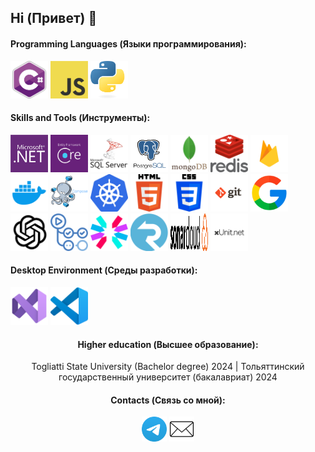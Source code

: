 ## Hi (Привет) 👋

<h4>Programming Languages (Языки программирования): </h4>
<p align="left">
	 <img style="margin: auto;" src="./resources/c_sharp_logo.webp" alt=cplusplus width="60" height="60"/>
	 <img style="margin: auto;" src="./resources/JavaScript_logo.png" alt=c width="60" height="60"/>
	 <img style="margin: auto;" src="./resources/Python_logo.png" alt=python width="60" height="60"/>
</p>

<h4>Skills and Tools (Инструменты): </h4>
<p align="left">
	<img style="margin: auto;" src="./resources/dotnet_logo.png" alt=dotnet width="60" height="60"/> 
	<img style="margin: auto;" src="./resources/ef_logo.png" alt=EntityFramework width="60" height="60"/>
	<img style="margin: auto;" src="./resources/sql_server_logo.png" alt=SQL_Server width="60" height="60"/>
	<img style="margin: auto;" src="./resources/postgresql_logo.png" alt=PostgreSQL width="60" height="60"/>
	<img style="margin: auto;" src="./resources/Mongodb_logo.webp" alt=MongoDB width="60" height="60"/>
	<img style="margin: auto;" src="./resources/redis_logo.png" alt=Redis width="60" height="60"/>
	<img style="margin: auto;" src="./resources/Firebase_logo.webp" alt=Firebase width="60" height="60"/>
	<img style="margin: auto;" src="./resources/docker_logo.webp" alt=Docker width="60" height="60"/> 
	<img style="margin: auto;" src="./resources/docker_compose_logo.png" alt=Docker_Compose width="60" height="60"/> 
	<img style="margin: auto;" src="./resources/Kubernetes_logo.png" alt=Kubernetes width="60" height="60"/> 
	<img style="margin: auto;" src="./resources/HTML5_logo.png" alt=HTML width="60" height="60"/> 
	<img style="margin: auto;" src="./resources/css_logo.png" alt=CSS width="60" height="60"/>   
	<img style="margin: auto;" src="./resources/git_logo.png" alt=git width="60" height="60"/> 
	<img style="margin: auto;" src="./resources/google_logo.png" alt=Google width="60" height="60"/>
	<img style="margin: auto;" src="./resources/ChatGPT_logo.png" alt=CharGPT width="60" height="60"/>
	<img style="margin: auto;" src="./resources/guthubActions_logo.png" alt=GitHub_Actions width="60" height="60"/> 
	<img style="margin: auto;" src="./resources/jwt_logo.svg" alt=JWT width="60" height="60"/>   
	<img style="margin: auto;" src="./resources/signar_logo.png" alt=SignalR width="60" height="60"/> 
	<img style="margin: auto;" src="./resources/sonarcloud_logo.svg" alt=SonarCloud width="60" height="60"/>  
	<img style="margin: auto;" src="./resources/xunit_logo.png" alt=xUnit width="60" height="60"/> 
</p>

<h4>Desktop Environment (Среды разработки): </h4>
<p align="left">
	<img style="margin: auto;" src="./resources/vs_logo.png" alt=Visual_Studio width="60" height="60"/>
	<img style="margin: auto;" src="./resources/vsc_logo.png" alt=isual_Studio_Code width="60" height="60"/>
</p>

<h4 align="center">Higher education (Высшее образование):</h4>
<p align="center">
  Togliatti State University (Bachelor degree) 2024 | Тольяттинский государственный университет (бакалавриат) 2024
</p>

<h4 align="center">Contacts (Связь со мной): </h4>
<p align="center">
	<a href=https://t.me/rick_biuick target="blank"><img align="center" src=./resources/Telegram_logo.webp alt="Telegram" height="40" width="40" /></a>
	<a href="mailto:roman.shubin2001@mail.ru" target="blank"><img align="center" src=./resources/mail_logo.png alt=Email height="40" width="40" /></a>
</p>
